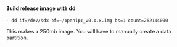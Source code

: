 #### Build release image with dd ####
    - dd if=/dev/sdx of=~/openipc_v0.x.x.img bs=1 count=262144000

This makes a 250mb image. You will have to manually create a data partition.